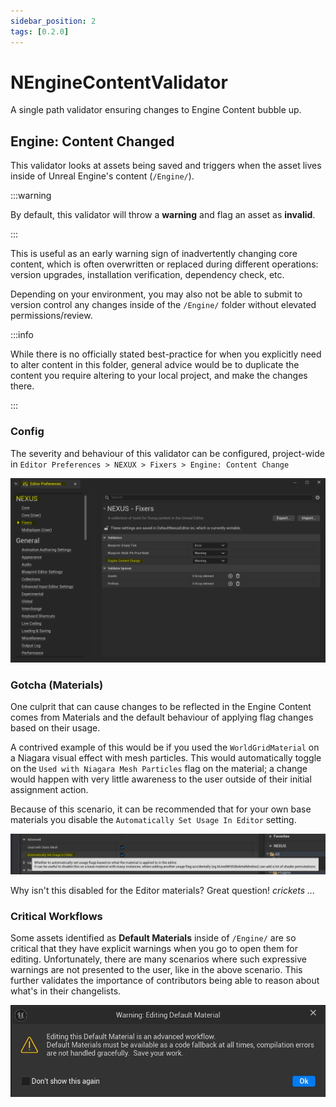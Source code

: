 ```yaml
---
sidebar_position: 2
tags: [0.2.0]
---
```


# NEngineContentValidator

A single path validator ensuring changes to Engine Content bubble up.

## Engine: Content Changed
This validator looks at assets being saved and triggers when the asset lives inside of Unreal Engine's content (`/Engine/`).

:::warning

By default, this validator will throw a **warning** and flag an asset as **invalid**.

::: 

This is useful as an early warning sign of inadvertently changing core content, which is often overwritten or replaced during different operations: version upgrades, installation verification, dependency check, etc. 

Depending on your environment, you may also not be able to submit to version control any changes inside of the `/Engine/` folder without elevated permissions/review. 

:::info

While there is no officially stated best-practice for when you explicitly need to alter content in this folder, general advice would be to duplicate the content you require altering to your local project, and make the changes there.

:::

### Config

The severity and behaviour of this validator can be configured, project-wide in `Editor Preferences > NEXUX > Fixers > Engine: Content Change`

![Engine Content Preferences](engine-content-preferences.webp)

### Gotcha (Materials)

One culprit that can cause changes to be reflected in the Engine Content comes from Materials and the default behaviour of applying flag changes based on their usage.

A contrived example of this would be if you used the `WorldGridMaterial` on a Niagara visual effect with mesh particles. This would automatically toggle on the `Used with Niagara Mesh Particles` flag on the material; a change would happen with very little awareness to the user outside of their initial assignment action.

Because of this scenario, it can be recommended that for your own base materials you disable the `Automatically Set Usage In Editor` setting.

![Automatically Set Editor Usage](engine-content-material-usage.webp)

Why isn't this disabled for the Editor materials? Great question! _crickets ..._

### Critical Workflows

Some assets identified as **Default Materials** inside of `/Engine/` are so critical that they have explicit warnings when you go to open them for editing. Unfortunately, there are many scenarios where such expressive warnings are not presented to the user, like in the above scenario. This further validates the importance of contributors being able to reason about what's in their changelists.

![Content Warning](engine-content-material-warning.webp)
